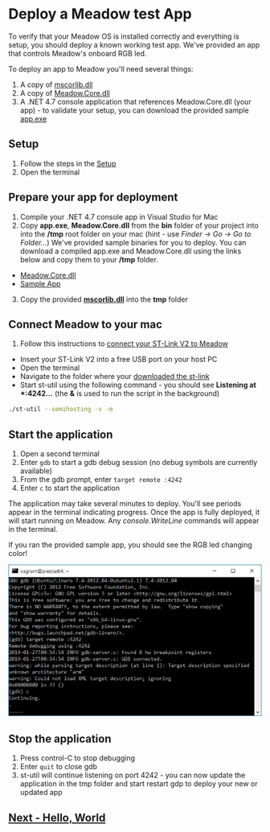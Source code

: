 # Deploy a Meadow test App

To verify that your Meadow OS is installed correctly and everything is setup, you should deploy a known working test app. We've provided an app that controls Meadow's onboard RGB led.

To deploy an app to Meadow you'll need several things:

1. A copy of [mscorlib.dll](http://downloads.wildernesslabs.co/Meadow_Beta/binaries/mscorlib.dll)
1. A copy of [Meadow.Core.dll](http://downloads.wildernesslabs.co/Meadow_Beta/binaries/meadow.core.dll)
1. A .NET 4.7 console application that references Meadow.Core.dll (your app) - to validate your setup, you can download the provided sample [app.exe](http://downloads.wildernesslabs.co/Meadow_Beta/binaries/ap.exe)

## Setup

1. Follow the steps in the [Setup](/guides/Getting_Started/Setup/index.html) 
1. Open the terminal


## Prepare your app for deployment
1. Compile your .NET 4.7 console app in Visual Studio for Mac
1. Copy **app.exe**, **Meadow.Core.dll** from the **bin** folder of your project into into the **/tmp** root folder on your mac (hint - use *Finder -> Go -> Go to Folder...*)
We've provided sample binaries for you to deploy. You can download a compiled app.exe and Meadow.Core.dll using the links below and copy them to your **/tmp** folder.
 * [Meadow.Core.dll](http://downloads.wildernesslabs.co/Meadow_Beta/Meadow.Core.dll)
 * [Sample App](http://downloads.wildernesslabs.co/Meadow_Beta/app.exe)
3. Copy the provided **[mscorlib.dll](http://downloads.wildernesslabs.co/Meadow_Beta/binaries/mscorlib.dll)** into the **tmp** folder

## Connect Meadow to your mac
1. Follow this instructions to [connect your ST-Link V2 to Meadow](/guides/Getting_Started/Setup/stlink/index.html)
* Insert your ST-Link V2 into a free USB port on your host PC
* Open the terminal
* Navigate to the folder where your [downloaded the st-link](http://downloads.wildernesslabs.co/Meadow_Beta/STLink.zip)
* Start st-util using the following command - you should see **Listening at \*:4242...** (the **&** is used to run the script in the background)
```bash
./st-util --semihosting -v -m
```

## Start the application
1. Open a second terminal
1. Enter `gdb` to start a gdb debug session (no debug symbols are currently available)
1. From the gdb prompt, enter `target remote :4242`
1. Enter `c` to start the application

The application may take several minutes to deploy. You'll see periods appear in the terminal indicating progress. Once the app is fully deployed, it will start running on Meadow. Any *console.WriteLine* commands will appear in the terminal.

If you ran the provided sample app, you should see the RGB led changing color!

![Meadow app deploying](./app_deploy.png)

## Stop the application
1. Press control-C to stop debugging
1. Enter `quit` to close gdb
1. st-util will continue listening on port 4242 - you can now update the application in the tmp folder and start restart gdp to deploy your new or updated app

## [Next - Hello, World](/guides/Getting_Started/Hello_World/index.html)